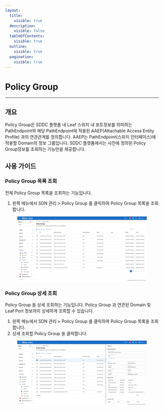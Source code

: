 ```yaml
---
layout:
  title:
    visible: true
  description:
    visible: false
  tableOfContents:
    visible: true
  outline:
    visible: true
  pagination:
    visible: true
---
```


# Policy Group

***

## 개요

Policy Group은 SDDC 플랫폼 내 Leaf 스위치 내 포트정보를 의미하는 PathEndpoint와 해당 PathEndpoint에 적용된 AAEP(Attachable Access Entity Profile) 과의 연관관계를 정의합니다. AAEP는 PathEndpoint(스위치 인터페이스)에 적용할 Domain의 정보 그룹입니다. SDDC 플랫폼에서는 사전에 정의된 Policy Group정보를 조회하는 기능만을 제공합니다.

## 사용 가이드

### Policy Group 목록 조회

전체 Policy Group 목록을 조회하는 기능입니다.

1. 왼쪽 메뉴에서 SDN 관리 > Policy Group 를 클릭하여 Policy Group 목록을 조회합니다.

<figure><img src="../../.gitbook/assets/image (4).png" alt=""><figcaption></figcaption></figure>

### Policy Group 상세 조회

Policy Group 을 상세 조회하는 기능입니다. Policy Group 과 연관된 Domain 및 Leaf Port 정보까지 상세하게 조회할 수 있습니다.

1. 왼쪽 메뉴에서 SDN 관리 > Policy Group 를 클릭하여 Policy Group 목록을 조회합니다.
2. 상세 조회할 Policy Group 을 클릭합니다.

<figure><img src="../../.gitbook/assets/image (1) (1) (1).png" alt=""><figcaption></figcaption></figure>
